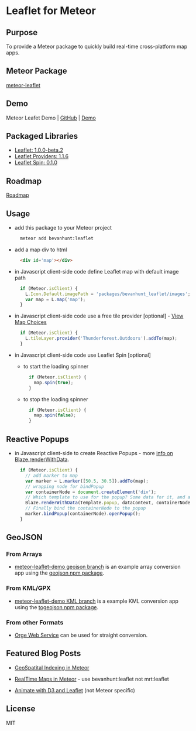 # Leaflet for Meteor

## Purpose

To provide a Meteor package to quickly build real-time cross-platform map apps.

## Meteor Package
[meteor-leaflet](https://atmospherejs.com/bevanhunt/leaflet)

## Demo
Meteor Leafet Demo  |  [GitHub](https://github.com/bevanhunt/meteor-leaflet-demo)  |  [Demo](http://leaflet.meteor.com)

## Packaged Libraries
- [Leaflet: 1.0.0-beta.2](https://www.npmjs.com/package/leaflet)
- [Leaflet Providers: 1.1.6](https://www.npmjs.com/package/leaflet-providers)
- [Leaflet Spin: 0.1.0](https://github.com/makinacorpus/Leaflet.Spin)

## Roadmap
[Roadmap](https://github.com/bevanhunt/meteor-leaflet/milestones)

## Usage
- add this package to your Meteor project
  ```bash
    meteor add bevanhunt:leaflet
  ```

- add a map div to html
  ```html
    <div id='map'></div>
  ```

- in Javascript client-side code define Leaflet map with default image path

  ```javascript
    if (Meteor.isClient) {
      L.Icon.Default.imagePath = 'packages/bevanhunt_leaflet/images';
      var map = L.map('map');
    }
  ```

- in Javascript client-side code use a free tile provider [optional] - [View Map Choices](http://leaflet-extras.github.io/leaflet-providers/preview/)

  ```javascript
    if (Meteor.isClient) {
      L.tileLayer.provider('Thunderforest.Outdoors').addTo(map);
    }
  ```

- in Javascript client-side code use Leaflet Spin [optional]

  - to start the loading spinner
    ```javascript
      if (Meteor.isClient) {
        map.spin(true);
      }
    ```

  - to stop the loading spinner
    ```javascript
      if (Meteor.isClient) {
        map.spin(false);
      }
    ```

## Reactive Popups

- in Javascript client-side to create Reactive Popups - more [info on Blaze.renderWithData](http://docs.meteor.com/#/full/blaze_renderwithdata).

  ```javascript
    if (Meteor.isClient) {
      // add marker to map
      var marker = L.marker([50.5, 30.5]).addTo(map);
      // wrapping node for bindPopup
      var containerNode = document.createElement('div');
      // Which template to use for the popup? Some data for it, and attach it to node
      Blaze.renderWithData(Template.popup, dataContext, containerNode);
      // Finally bind the containerNode to the popup
      marker.bindPopup(containerNode).openPopup();
    }
  ```

## GeoJSON

### From Arrays
* [meteor-leaflet-demo geojson branch](https://github.com/bevanhunt/meteor-leaflet-demo/tree/geojson) is an example array conversion app using the [geojson npm package](https://www.npmjs.com/package/geojson).

### From KML/GPX
* [meteor-leaflet-demo KML branch](https://github.com/bevanhunt/meteor-leaflet-demo/tree/kml) is a example KML conversion app using the [togeojson npm package](https://www.npmjs.com/package/togeojson).

### From other Formats
* [Orge Web Service](http://ogre.adc4gis.com/) can be used for straight conversion.

## Featured Blog Posts

* [GeoSpatital Indexing in Meteor](http://joshowens.me/using-mongodb-geospatial-index-with-meteor-js/)

* [RealTime Maps in Meteor](http://asynchrotron.com/blog/2013/12/27/realtime-maps-with-meteor-and-leaflet/) - use bevanhunt:leaflet not mrt:leaflet

* [Animate with D3 and Leaflet](http://zevross.com/blog/2014/09/30/use-the-amazing-d3-library-to-animate-a-path-on-a-leaflet-map/) (not Meteor specific)

## License
MIT
